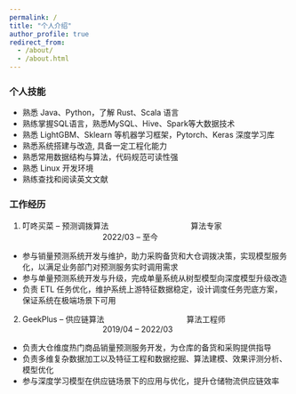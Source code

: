 ```yaml
---
permalink: /
title: "个人介绍"
author_profile: true
redirect_from: 
  - /about/
  - /about.html
---
```


### 个人技能

- 熟悉 Java、Python，了解 Rust、Scala 语言
- 熟练掌握SQL语言，熟悉MySQL、Hive、Spark等大数据技术
- 熟悉 LightGBM、Sklearn 等机器学习框架，Pytorch、Keras 深度学习库
- 熟悉系统搭建与改造, 具备一定工程化能力
- 熟悉常用数据结构与算法，代码规范可读性强
- 熟悉 Linux 开发环境
- 熟练查找和阅读英文文献

### 工作经历
1. 叮咚买菜 – 预测调拨算法       &emsp;&emsp;&emsp;&emsp;&emsp;&emsp;&emsp;&emsp;&emsp;&emsp;       算法专家        &emsp;&emsp;&emsp;&emsp;&emsp;&emsp;&emsp;&emsp;&emsp;&emsp;                         2022/03 – 至今
- 参与销量预测系统开发与维护，助力采购备货和大仓调拨决策，实现模型服务化，以满足业务部门对预测服务实时调用需求 
- 参与单量预测系统开发与升级，完成单量系统从树型模型向深度模型升级改造
- 负责 ETL 任务优化，维护系统上游特征数据稳定，设计调度任务兜底方案，保证系统在极端场景下可用 
2. GeekPlus – 供应链算法  &emsp;&emsp;&emsp;&emsp;&emsp;&emsp;&emsp;&emsp;&emsp;&emsp;            算法工程师   &emsp;&emsp;&emsp;&emsp;&emsp;&emsp;&emsp;&emsp;&emsp;&emsp;                            2019/04 – 2022/03
- 负责大仓维度热门商品销量预测服务开发，为仓库的备货和采购提供指导 
- 负责多维复杂数据加工以及特征工程和数据挖掘、算法建模、效果评测分析、模型优化
- 参与深度学习模型在供应链场景下的应用与优化，提升仓储物流供应链效率
